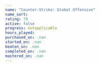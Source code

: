 ```yaml
---
name: "Counter-Strike: Global Offensive"
name_sort: 
rating: 79
active: false
progress: notapplicable
hours_played: 
purchased_on: .nan
started_on: .nan
beaten_on: .nan
completed_on: .nan
mastered_on: .nan
---
```

